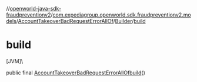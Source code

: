 //[openworld-java-sdk-fraudpreventionv2](../../../../index.md)/[com.expediagroup.openworld.sdk.fraudpreventionv2.models](../../index.md)/[AccountTakeoverBadRequestErrorAllOf](../index.md)/[Builder](index.md)/[build](build.md)

# build

[JVM]\

public final [AccountTakeoverBadRequestErrorAllOf](../index.md)[build](build.md)()
